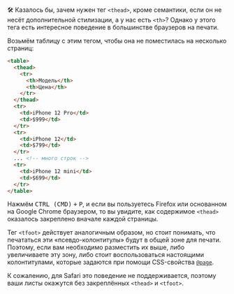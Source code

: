🛠 Казалось бы, зачем нужен тег `<thead>`, кроме семантики, если он не несёт дополнительной стилизации, а у нас есть `<th>`? Однако у этого тега есть интересное поведение в большинстве браузеров на печати.

Возьмём таблицу с этим тегом, чтобы она не поместилась на несколько страниц:

```html
<table>
  <thead>
    <tr>
      <th>Модель</th>
      <th>Цена</th>
    </tr>
  </thead>
  <tr>
    <td>iPhone 12 Pro</td>
    <td>$999</td>
  </tr>
  <tr>
    <td>iPhone 12</td>
    <td>$799</td>
  </tr>
  ... <!-- много строк -->
  <tr>
    <td>iPhone 12 mini</td>
    <td>$699</td>
  </tr>
</table>
```

Нажмём <kbd>CTRL (CMD)</kbd> <kbd>+</kbd> <kbd>P</kbd>, и если вы пользуетесь Firefox или основанном на Google Chrome браузером, то вы увидите, как содержимое `<thead>` оказалось закреплено вначале каждой страницы. 

Тег `<tfoot>` действует аналогичным образом, но стоит понимать, что печататься эти «псевдо-колонтитулы» будут в общей зоне для печати. Поэтому, если вам необходимо разместить их выше, либо увеличиваете эту зону, либо стоит воспользоваться настоящими колонтитулами, которые задаются при помощи CSS-свойства [`@page`](/css/page/).

К сожалению, для Safari это поведение не поддерживается, поэтому ваши листы окажутся без закреплённых `<thead>` и `<tfoot>`.